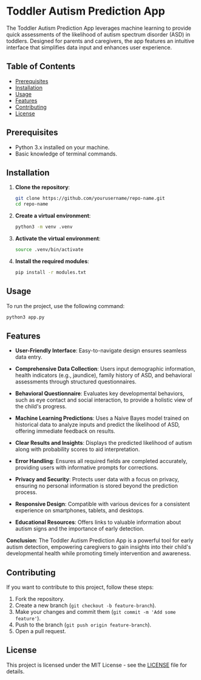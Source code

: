 # Toddler Autism Prediction App

The Toddler Autism Prediction App leverages machine learning to provide quick assessments of the likelihood of autism spectrum disorder (ASD) in toddlers. Designed for parents and caregivers, the app features an intuitive interface that simplifies data input and enhances user experience.

## Table of Contents

- [Prerequisites](#prerequisites)
- [Installation](#installation)
- [Usage](#usage)
- [Features](#features)
- [Contributing](#contributing)
- [License](#license)

## Prerequisites

- Python 3.x installed on your machine.
- Basic knowledge of terminal commands.

## Installation

1. **Clone the repository**:

   ```bash
   git clone https://github.com/yourusername/repo-name.git
   cd repo-name
   ```

2. **Create a virtual environment**:

   ```bash
   python3 -m venv .venv
   ```

3. **Activate the virtual environment**:

   ```bash
   source .venv/bin/activate
   ```

4. **Install the required modules**:

   ```bash
   pip install -r modules.txt
   ```

## Usage

To run the project, use the following command:

```bash
python3 app.py
```

## Features

- **User-Friendly Interface**: Easy-to-navigate design ensures seamless data entry.

- **Comprehensive Data Collection**: Users input demographic information, health indicators (e.g., jaundice), family history of ASD, and behavioral assessments through structured questionnaires.

- **Behavioral Questionnaire**: Evaluates key developmental behaviors, such as eye contact and social interaction, to provide a holistic view of the child's progress.

- **Machine Learning Predictions**: Uses a Naive Bayes model trained on historical data to analyze inputs and predict the likelihood of ASD, offering immediate feedback on results.

- **Clear Results and Insights**: Displays the predicted likelihood of autism along with probability scores to aid interpretation.

- **Error Handling**: Ensures all required fields are completed accurately, providing users with informative prompts for corrections.

- **Privacy and Security**: Protects user data with a focus on privacy, ensuring no personal information is stored beyond the prediction process.

- **Responsive Design**: Compatible with various devices for a consistent experience on smartphones, tablets, and desktops.

- **Educational Resources**: Offers links to valuable information about autism signs and the importance of early detection.

**Conclusion**: The Toddler Autism Prediction App is a powerful tool for early autism detection, empowering caregivers to gain insights into their child's developmental health while promoting timely intervention and awareness.

## Contributing

If you want to contribute to this project, follow these steps:

1. Fork the repository.
2. Create a new branch (`git checkout -b feature-branch`).
3. Make your changes and commit them (`git commit -m 'Add some feature'`).
4. Push to the branch (`git push origin feature-branch`).
5. Open a pull request.

## License

This project is licensed under the MIT License - see the [LICENSE](LICENSE) file for details.
